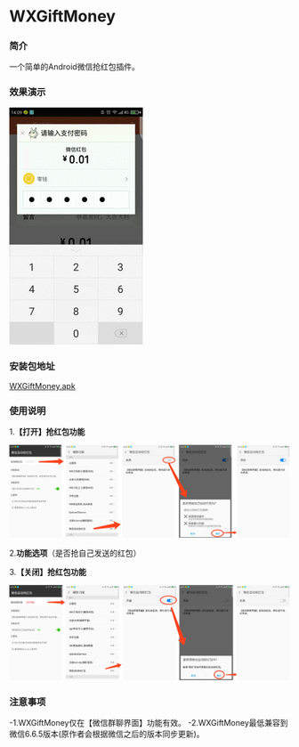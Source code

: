 # WXGiftMoney

### 简介

一个简单的Android微信抢红包插件。

### 效果演示

![image_example.gif](https://github.com/sinawangnan7/WXGiftMoney/blob/master/app/image/image_example.gif)

### 安装包地址

[WXGiftMoney.apk](https://github.com/sinawangnan7/WXGiftMoney/blob/master/WXGiftMoney.apk)

### 使用说明

1.**【打开】抢红包功能**

![image_open.png](https://github.com/sinawangnan7/WXGiftMoney/blob/master/app/image/image_open.png)

2.**功能选项**（是否抢自己发送的红包）


3.**【关闭】抢红包功能**

![image_close.png](https://github.com/sinawangnan7/WXGiftMoney/blob/master/app/image/image_close.png)

### 注意事项

-1.WXGiftMoney仅在【微信群聊界面】功能有效。
-2.WXGiftMoney最低兼容到微信6.6.5版本(原作者会根据微信之后的版本同步更新)。
